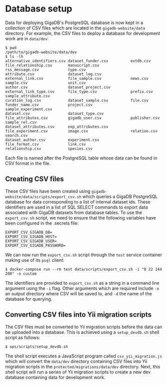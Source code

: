 # Database setup

Data for deploying GigaDB's PostgreSQL database is now kept in a collection of
CSV files which are located in the `gigadb-website/data` directory. For example,
the CSV files to deploy a database for development work are in `data/dev`:
```
$ pwd
/path/to/gigadb-website/data/dev
$ ls -lh
alternative_identifiers.csv dataset_funder.csv          extdb.csv                   file_relationship.csv       manuscript.csv              rss_message.csv             type.csv
attribute.csv               dataset_log.csv             external_link.csv           file_sample.csv             news.csv                    sample.csv                  unit.csv
author.csv                  dataset_project.csv         external_link_type.csv      file_type.csv               prefix.csv                  sample_attribute.csv
curation_log.csv            dataset_sample.csv          file.csv                    funder_name.csv             project.csv                 sample_experiment.csv
dataset.csv                 dataset_type.csv            file_attributes.csv         gigadb_user.csv             publisher.csv               sample_rel.csv
dataset_attributes.csv      exp_attributes.csv          file_experiment.csv         image.csv                   relation.csv                search.csv
dataset_author.csv          experiment.csv              file_format.csv             link.csv                    relationship.csv            species.csv
```

Each file is named after the PostgreSQL table whose data can be found in CSV
format in the file.

## Creating CSV files

These CSV files have been created using 
`gigadb-website/data/scripts/export_csv.sh` which queries a GigaDB PostgreSQL 
database for data corresponding to a list of internal dataset ids. These 
identifiers are used in a list of SQL SELECT commands to export data associated 
with GigaDB datasets from database tables. To use the `export_csv.sh` script, we
need to ensure that the following variables have been configured in the .secrets 
file:
```
EXPORT_CSV_GIGADB_DB=
EXPORT_CSV_GIGADB_HOST=
EXPORT_CSV_GIGADB_USER=
EXPORT_CSV_GIGADB_PASSWORD=
```

We can now run the `export_csv.sh` script through the `test` service container 
making use of its `psql` client:
```
$ docker-compose run --rm test data/scripts/export_csv.sh -i "8 22 144 200" -o custom
```

The identifiers are provided to `export_csv.sh` as a string in a command line
argument using the `-i` flag. Other arguments which are required include `-o` 
an output directory where CSV will be saved to, and `-d` the name of the
database for querying. 

## Converting CSV files into Yii migration scripts

The CSV files must be converted to Yii migration scripts before the data can be
uploaded into a database. This is achieved using a `setup_devdb.sh` shell script 
as follows:
```
$ ops/scripts/setup_devdb.sh
```

The shell script executes a JavaScript program called `csv_yii_migration.js` 
which will convert the `data/dev` directory containing CSV files into Yii 
migration scripts in the `protected/migrations/data/dev` directory. Next, this 
shell script will run a series of Yii migration scripts to create a new dev
database containing data for development work. 
